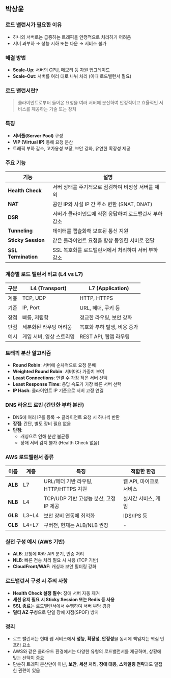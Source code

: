 ## 박상윤

### 로드 밸런서가 필요한 이유

- 하나의 서버로는 급증하는 트래픽을 안정적으로 처리하기 어려움
- 서버 과부하 → 성능 저하 또는 다운 → 서비스 불가

### 해결 방법

- **Scale-Up**: 서버의 CPU, 메모리 등 자원 업그레이드
- **Scale-Out**: 서버를 여러 대로 나눠 처리 (이때 로드밸런서 필요)


### 로드 밸런서란?

> 클라이언트로부터 들어온 요청을 여러 서버에 분산하여 안정적이고 효율적인 서비스를 제공하는 기술 또는 장치

### 특징

- **서버풀(Server Pool)** 구성
- **VIP (Virtual IP)** 통해 요청 분산
- 트래픽 부하 감소, 고가용성 보장, 보안 강화, 유연한 확장성 제공


### 주요 기능

| 기능 | 설명 |
|------|------|
| **Health Check** | 서버 상태를 주기적으로 점검하여 비정상 서버를 제외 |
| **NAT** | 공인 IP와 사설 IP 간 주소 변환 (SNAT, DNAT) |
| **DSR** | 서버가 클라이언트에 직접 응답하여 로드밸런서 부하 감소 |
| **Tunneling** | 데이터를 캡슐화해 보호된 통신 지원 |
| **Sticky Session** | 같은 클라이언트 요청을 항상 동일한 서버로 전달 |
| **SSL Termination** | SSL 복호화를 로드밸런서에서 처리하여 서버 부하 감소 |


### 계층별 로드 밸런서 비교 (L4 vs L7)

| 구분 | L4 (Transport) | L7 (Application) |
|------|----------------|------------------|
| 계층 | TCP, UDP | HTTP, HTTPS |
| 기준 | IP, Port | URL, 헤더, 쿠키 등 |
| 장점 | 빠름, 저렴함 | 정교한 라우팅, 보안 강화 |
| 단점 | 세분화된 라우팅 어려움 | 복호화 부하 발생, 비용 증가 |
| 예시 | 게임 서버, 영상 스트리밍 | REST API, 웹앱 라우팅 |



### 트래픽 분산 알고리즘

- **Round Robin**: 서버에 순차적으로 요청 분배
- **Weighted Round Robin**: 서버마다 가중치 부여
- **Least Connections**: 연결 수 가장 적은 서버 선택
- **Least Response Time**: 응답 속도가 가장 빠른 서버 선택
- **IP Hash**: 클라이언트 IP 기준으로 서버 고정 연결



### DNS 라운드 로빈 (간단한 부하 분산)

- DNS에 여러 IP를 등록 → 클라이언트 요청 시 하나씩 반환
- **장점**: 간단, 별도 장비 필요 없음
- **단점**:
    - 캐싱으로 인해 분산 불균등
    - 장애 서버 감지 불가 (Health Check 없음)



### AWS 로드밸런서 종류

| 이름 | 계층 | 특징 | 적합한 환경 |
|------|------|------|--------------|
| **ALB** | L7 | URL/헤더 기반 라우팅, HTTP/HTTPS 지원 | 웹 API, 마이크로서비스 |
| **NLB** | L4 | TCP/UDP 기반 고성능 분산, 고정 IP 제공 | 실시간 서비스, 게임 |
| **GLB** | L3~L4 | 보안 장비 연동에 최적화 | IDS/IPS 등 |
| **CLB** | L4+L7 | 구버전, 현재는 ALB/NLB 권장 | - |



### 실전 구성 예시 (AWS 기반)

- **ALB**: 요청에 따라 API 분기, 인증 처리
- **NLB**: 빠른 전송 처리 필요 시 사용 (TCP 기반)
- **CloudFront/WAF**: 캐싱과 보안 필터링 강화



### 로드밸런서 구성 시 주의 사항

- **Health Check 설정 필수**: 장애 서버 자동 제거
- **세션 유지 필요 시 Sticky Session 또는 Redis 등 사용**
- **SSL 종료**는 로드밸런서에서 수행하여 서버 부담 경감
- **멀티 AZ 구성**으로 단일 장애 지점(SPOF) 방지



### 정리

- 로드 밸런서는 현대 웹 서비스에서 **성능, 확장성, 안정성**을 동시에 책임지는 핵심 인프라 요소
- AWS와 같은 클라우드 환경에서는 다양한 유형의 로드밸런서를 제공하며, 상황에 맞는 선택이 중요
- 단순히 트래픽 분산만이 아닌, **보안**, **세션 처리**, **장애 대응**, **스케일링 전략**과도 밀접한 관련이 있음